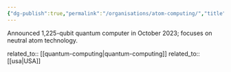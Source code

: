 ```yaml
---
{"dg-publish":true,"permalink":"/organisations/atom-computing/","title":"Atom Computing"}
---
```



Announced 1,225-qubit quantum computer in October 2023; focuses on neutral atom technology.

related_to:: [[quantum-computing\|quantum-computing]]
related_to:: [[usa\|USA]]
